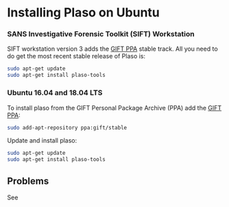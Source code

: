 # Installing Plaso on Ubuntu

### SANS Investigative Forensic Toolkit (SIFT) Workstation

SIFT workstation version 3 adds the [GIFT PPA](https://launchpad.net/~gift) stable track. All you need to do get the most recent stable release of Plaso is:
```bash
sudo apt-get update
sudo apt-get install plaso-tools
```

### Ubuntu 16.04 and 18.04 LTS

To install plaso from the GIFT Personal Package Archive (PPA) add the [GIFT PPA](https://launchpad.net/~gift):

```bash
sudo add-apt-repository ppa:gift/stable
```

Update and install plaso:

```bash
sudo apt-get update
sudo apt-get install plaso-tools
```

## Problems
See 